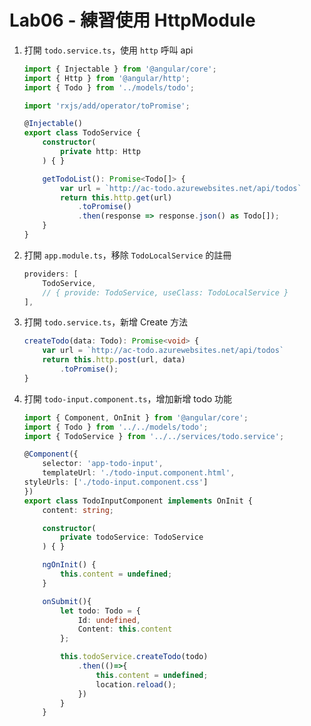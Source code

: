 # Lab06 - 練習使用 HttpModule

1. 打開 `todo.service.ts`，使用 `http` 呼叫 api

    ``` typescript
    import { Injectable } from '@angular/core';
    import { Http } from '@angular/http';
    import { Todo } from '../models/todo';

    import 'rxjs/add/operator/toPromise';

    @Injectable()
    export class TodoService {
        constructor(
            private http: Http
        ) { }

        getTodoList(): Promise<Todo[]> {    
            var url = `http://ac-todo.azurewebsites.net/api/todos`
            return this.http.get(url)
                .toPromise()
                .then(response => response.json() as Todo[]);
        }
    }
    ```

1. 打開 `app.module.ts`，移除 `TodoLocalService` 的註冊

    ``` typescript
    providers: [
        TodoService,
        // { provide: TodoService, useClass: TodoLocalService }
    ],
    ```

1. 打開 `todo.service.ts`，新增 Create 方法

    ``` typescript
    createTodo(data: Todo): Promise<void> {
        var url = `http://ac-todo.azurewebsites.net/api/todos`
        return this.http.post(url, data)
            .toPromise();
    }
    ```

1. 打開 `todo-input.component.ts`，增加新增 todo 功能

    ``` typescript
    import { Component, OnInit } from '@angular/core';
    import { Todo } from '../../models/todo';
    import { TodoService } from '../../services/todo.service';

    @Component({
        selector: 'app-todo-input',
        templateUrl: './todo-input.component.html',
    styleUrls: ['./todo-input.component.css']
    })
    export class TodoInputComponent implements OnInit {
        content: string;

        constructor(
            private todoService: TodoService
        ) { }

        ngOnInit() {
            this.content = undefined;
        }

        onSubmit(){
            let todo: Todo = {
                Id: undefined,
                Content: this.content
            };

            this.todoService.createTodo(todo)
                .then(()=>{
                    this.content = undefined;
                    location.reload();
                })
            }
        }
    ```